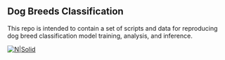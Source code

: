 ## Dog Breeds Classification

This repo is intended to contain a set of scripts and data for reproducing dog breed classification model training, analysis, and inference.

[![N|Solid](https://scontent-cai1-1.xx.fbcdn.net/v/t1.15752-9/34343782_2117907695155996_2484164321857241088_n.png?_nc_cat=0&oh=dc3462993f9a0bee18e8c370c60661a0&oe=5B845FD2)]()
